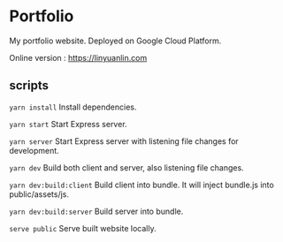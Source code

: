 # Portfolio

My portfolio website. Deployed on Google Cloud Platform.

Online version : https://linyuanlin.com

## scripts

`yarn install` Install dependencies.

`yarn start` Start Express server.

`yarn server` Start Express server with listening file changes for development.

`yarn dev` Build both client and server, also listening file changes.

`yarn dev:build:client` Build client into bundle. It will inject bundle.js into public/assets/js.

`yarn dev:build:server` Build server into bundle.

`serve public` Serve built website locally.
